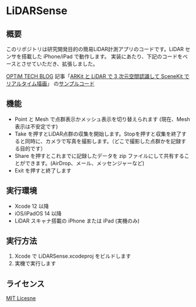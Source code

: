#  LiDARSense

## 概要

このリポジトリは研究開発目的の簡易LiDAR計測アプリのコードです。LiDAR センサを搭載した iPhone/iPad で動作します。 
実装にあたり、下記のコードをベースとさせていただき、拡張しました。

 [OPTiM TECH BLOG](https://tech-blog.optim.co.jp) 
 記事「[ARKit と LiDAR で 3 次元空間認識して SceneKit でリアルタイム描画](https://tech-blog.optim.co.jp/entry/2021/05/06/100000)」
 の[サンプルコード](https://github.com/optim-corp/techblog-arscnview-mesh-demo)


## 機能
- Point と Mesh で点群表示かメッシュ表示を切り替えられます (現在、Mesh 表示は不安定です)
- Take を押すとLiDAR点群の収集を開始します。Stopを押すと収集を終了すると同時に、カメラで写真を撮影します。（どこで撮影した点群かを記録する目的です）
- Share を押すとこれまでに記録したデータを zip ファイルにして共有することができます。(AirDrop、メール、メッセンジャーなど)
- Exit を押すと終了します

## 実行環境
- Xcode 12 以降
- iOS/iPadOS 14 以降
- LiDAR スキャナ搭載の iPhone または iPad (実機のみ)

## 実行方法
1. Xcode で LiDARSense.xcodeproj をビルドします
2. 実機で実行します

## ライセンス

[MIT Licesne](./LICENSE)
